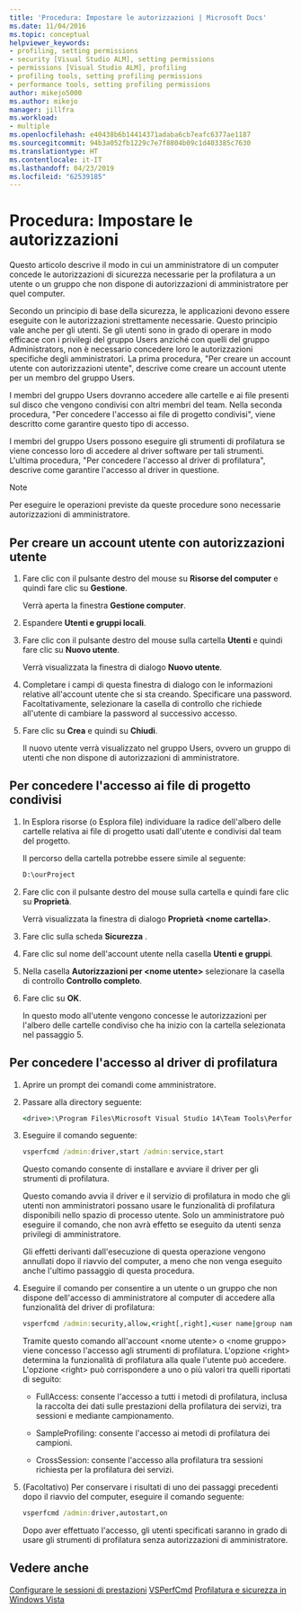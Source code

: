 ```yaml
---
title: 'Procedura: Impostare le autorizzazioni | Microsoft Docs'
ms.date: 11/04/2016
ms.topic: conceptual
helpviewer_keywords:
- profiling, setting permissions
- security [Visual Studio ALM], setting permissions
- permissions [Visual Studio ALM], profiling
- profiling tools, setting profiling permissions
- performance tools, setting profiling permissions
author: mikejo5000
ms.author: mikejo
manager: jillfra
ms.workload:
- multiple
ms.openlocfilehash: e40438b6b14414371adaba6cb7eafc6377ae1187
ms.sourcegitcommit: 94b3a052fb1229c7e7f8804b09c1d403385c7630
ms.translationtype: HT
ms.contentlocale: it-IT
ms.lasthandoff: 04/23/2019
ms.locfileid: "62539185"
---
```

# <a name="how-to-set-permissions"></a>Procedura: Impostare le autorizzazioni

Questo articolo descrive il modo in cui un amministratore di un computer concede le autorizzazioni di sicurezza necessarie per la profilatura a un utente o un gruppo che non dispone di autorizzazioni di amministratore per quel computer.

Secondo un principio di base della sicurezza, le applicazioni devono essere eseguite con le autorizzazioni strettamente necessarie. Questo principio vale anche per gli utenti. Se gli utenti sono in grado di operare in modo efficace con i privilegi del gruppo Users anziché con quelli del gruppo Administrators, non è necessario concedere loro le autorizzazioni specifiche degli amministratori. La prima procedura, "Per creare un account utente con autorizzazioni utente", descrive come creare un account utente per un membro del gruppo Users.

I membri del gruppo Users dovranno accedere alle cartelle e ai file presenti sul disco che vengono condivisi con altri membri del team. Nella seconda procedura, "Per concedere l'accesso ai file di progetto condivisi", viene descritto come garantire questo tipo di accesso.

I membri del gruppo Users possono eseguire gli strumenti di profilatura se viene concesso loro di accedere al driver software per tali strumenti. L'ultima procedura, "Per concedere l'accesso al driver di profilatura", descrive come garantire l'accesso al driver in questione.

> [!NOTE]
> Per eseguire le operazioni previste da queste procedure sono necessarie autorizzazioni di amministratore.

## <a name="to-create-a-user-account-that-has-user-permissions"></a>Per creare un account utente con autorizzazioni utente

1. Fare clic con il pulsante destro del mouse su **Risorse del computer** e quindi fare clic su **Gestione**.

     Verrà aperta la finestra **Gestione computer**.

2. Espandere **Utenti e gruppi locali**.

3. Fare clic con il pulsante destro del mouse sulla cartella **Utenti** e quindi fare clic su **Nuovo utente**.

     Verrà visualizzata la finestra di dialogo **Nuovo utente**.

4. Completare i campi di questa finestra di dialogo con le informazioni relative all'account utente che si sta creando. Specificare una password. Facoltativamente, selezionare la casella di controllo che richiede all'utente di cambiare la password al successivo accesso.

5. Fare clic su **Crea** e quindi su **Chiudi**.

     Il nuovo utente verrà visualizzato nel gruppo Users, ovvero un gruppo di utenti che non dispone di autorizzazioni di amministratore.

## <a name="to-grant-access-to-shared-project-files"></a>Per concedere l'accesso ai file di progetto condivisi

1. In Esplora risorse (o Esplora file) individuare la radice dell'albero delle cartelle relativa ai file di progetto usati dall'utente e condivisi dal team del progetto.

     Il percorso della cartella potrebbe essere simile al seguente:

    ```cmd
    D:\ourProject
    ```

2. Fare clic con il pulsante destro del mouse sulla cartella e quindi fare clic su **Proprietà**.

     Verrà visualizzata la finestra di dialogo **Proprietà \<nome cartella>**.

3. Fare clic sulla scheda **Sicurezza** .

4. Fare clic sul nome dell'account utente nella casella **Utenti e gruppi**.

5. Nella casella **Autorizzazioni per \<nome utente>** selezionare la casella di controllo **Controllo completo**.

6. Fare clic su **OK**.

     In questo modo all'utente vengono concesse le autorizzazioni per l'albero delle cartelle condiviso che ha inizio con la cartella selezionata nel passaggio 5.

## <a name="to-grant-access-to-the-profiling-driver"></a>Per concedere l'accesso al driver di profilatura

1. Aprire un prompt dei comandi come amministratore.

2. Passare alla directory seguente:

    ```cmd
    <drive>:\Program Files\Microsoft Visual Studio 14\Team Tools\Performance Tools
    ```

3. Eseguire il comando seguente:

    ```cmd
    vsperfcmd /admin:driver,start /admin:service,start
    ```

     Questo comando consente di installare e avviare il driver per gli strumenti di profilatura.

     Questo comando avvia il driver e il servizio di profilatura in modo che gli utenti non amministratori possano usare le funzionalità di profilatura disponibili nello spazio di processo utente. Solo un amministratore può eseguire il comando, che non avrà effetto se eseguito da utenti senza privilegi di amministratore.

     Gli effetti derivanti dall'esecuzione di questa operazione vengono annullati dopo il riavvio del computer, a meno che non venga eseguito anche l'ultimo passaggio di questa procedura.

4. Eseguire il comando per consentire a un utente o un gruppo che non dispone dell'accesso di amministratore al computer di accedere alla funzionalità del driver di profilatura:

    ```cmd
    vsperfcmd /admin:security,allow,<right[,right],<user name|group name>
    ```

     Tramite questo comando all'account \<nome utente> o \<nome gruppo> viene concesso l'accesso agli strumenti di profilatura. L'opzione \<right> determina la funzionalità di profilatura alla quale l'utente può accedere. L'opzione \<right> può corrispondere a uno o più valori tra quelli riportati di seguito:

    - FullAccess: consente l'accesso a tutti i metodi di profilatura, inclusa la raccolta dei dati sulle prestazioni della profilatura dei servizi, tra sessioni e mediante campionamento.

    - SampleProfiling: consente l'accesso ai metodi di profilatura dei campioni.

    - CrossSession: consente l'accesso alla profilatura tra sessioni richiesta per la profilatura dei servizi.

5. (Facoltativo) Per conservare i risultati di uno dei passaggi precedenti dopo il riavvio del computer, eseguire il comando seguente:

    ```cmd
    vsperfcmd /admin:driver,autostart,on
    ```

   Dopo aver effettuato l'accesso, gli utenti specificati saranno in grado di usare gli strumenti di profilatura senza autorizzazioni di amministratore.

## <a name="see-also"></a>Vedere anche

[Configurare le sessioni di prestazioni](../profiling/configuring-performance-sessions.md)
[VSPerfCmd](../profiling/vsperfcmd.md)
[Profilatura e sicurezza in Windows Vista](../profiling/profiling-and-windows-vista-security.md)